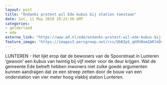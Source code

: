 ```yaml
---
layout: post
title: "Ondanks protest wil Ede kubus bij station toestaan"
date: Sat, 11 May 2019 19:23:30 GMT
categories: 
- gelderland 
- ede 
externe_link: "https://www.ad.nl/ede/ondanks-protest-wil-ede-kubus-bij-station-toestaan~ab371b05/"
feature_image: "https://images3.persgroep.net/rcs/UbBIpS_qkRVBomIARlkD4dc6gN4/diocontent/143424983/_fitwidth/400/?appId=21791a8992982cd8da851550a453bd7f&quality=0.7"
---
```


LUNTEREN - Het lijkt erop dat de bewoners van de Spoorstraat in Lunteren ‘gewoon’ een kubus van twintig bij vijf meter voor de deur krijgen. Wat de gemeente Ede betreft hebben inwoners niet zulke goede argumenten kunnen aandragen dat ze een streep zetten door de bouw van een onderstation van vier meter hoog vlakbij station Lunteren.
